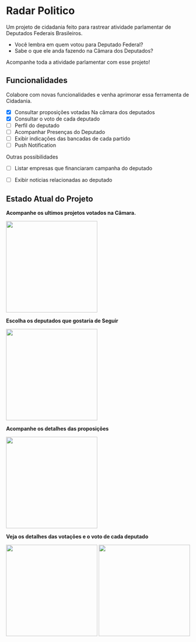 # Radar Politico
Um projeto de cidadania feito para rastrear atividade parlamentar de Deputados Federais Brasileiros.

- Você lembra em quem votou para Deputado Federal? 
- Sabe o que ele anda fazendo na Câmara dos Deputados? 

Acompanhe toda a atividade parlamentar com esse projeto!

## Funcionalidades
Colabore com novas funcionalidades e venha aprimorar essa ferramenta de Cidadania.

- [x] Consultar proposições votadas Na câmara dos deputados
- [x] Consultar o voto de cada deputado
- [ ] Perfil do deputado
- [ ] Acompanhar Presenças do Deputado
- [ ] Exibir indicações das bancadas de cada partido
- [ ] Push Notification 

Outras possibilidades
- [ ] Listar empresas que financiaram campanha do deputado
- [ ] Exibir noticias relacionadas ao deputado


## Estado Atual do Projeto
**Acompanhe os ultimos projetos votados na Câmara.**
<p align="left">
  <img src="https://cloud.githubusercontent.com/assets/6699862/14412352/35e2801c-ff37-11e5-9e0a-67c31cd13b99.png" width="250"/>
</p>

**Escolha os deputados que gostaria de Seguir**
<p align="left">
  <img src="https://cloud.githubusercontent.com/assets/6699862/14412353/35ee76d8-ff37-11e5-89a0-127477713936.png" width="250"/>
</p>

**Acompanhe os  detalhes das proposições**
<p align="left">
  <img src="https://cloud.githubusercontent.com/assets/6699862/14412350/35dd4eee-ff37-11e5-9c5b-95dc0390fb95.png" width="250"/>
</p>

**Veja os detalhes das votações e o voto de cada deputado**
<p align="left">
  <img src="https://cloud.githubusercontent.com/assets/6699862/14412351/35dd6c9e-ff37-11e5-98f5-272c6f10e300.png" width="250"/>
  <img src="https://cloud.githubusercontent.com/assets/6699862/14412349/35d66354-ff37-11e5-9714-5021c4878319.png" width="250"/>
</p>





